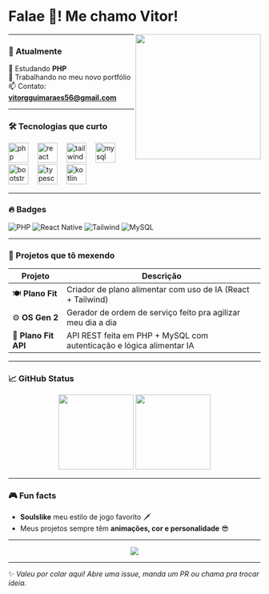 <h1 align="left">Falae 👋! Me chamo Vitor!</h1>

<img align="right" height="250" src="https://media3.giphy.com/media/v1.Y2lkPTc5MGI3NjExYTl5bHBwNHAzdXozc2t0M3hrc28xNjFiaG83b3cwczNvcjVibXljaiZlcD12MV9pbnRlcm5hbF9naWZfYnlfaWQmY3Q9Zw/KszkcokOMwO6s2aJ99/giphy.webp" />

---

### 🧠 Atualmente

🚧 Estudando **PHP**  
🎨 Trabalhando no meu novo portfólio  
📫 Contato: **vitorgguimaraes56@gmail.com**  

---

### 🛠️ Tecnologias que curto

<div align="left">
  <img src="https://skillicons.dev/icons?i=php" height="40" alt="php" />
  <img width="10" />
  <img src="https://skillicons.dev/icons?i=react" height="40" alt="react native" />
  <img width="10" />
  <img src="https://skillicons.dev/icons?i=tailwind" height="40" alt="tailwind" />
  <img width="10" />
  <img src="https://skillicons.dev/icons?i=mysql" height="40" alt="mysql" />
  <img width="10" />
  <img src="https://skillicons.dev/icons?i=bootstrap" height="40" alt="bootstrap" />
  <img width="10" />
  <img src="https://skillicons.dev/icons?i=ts" height="40" alt="typescript" />
  <img width="10" />
  <img src="https://skillicons.dev/icons?i=kt" height="40" alt="kotlin" />
</div>

---

### 🔥 Badges

![PHP](https://img.shields.io/badge/-PHP-777BB4?style=for-the-badge&logo=php&logoColor=white)
![React Native](https://img.shields.io/badge/-React%20Native-61DAFB?style=for-the-badge&logo=react&logoColor=black)
![Tailwind](https://img.shields.io/badge/-TailwindCSS-38B2AC?style=for-the-badge&logo=tailwind-css&logoColor=white)
![MySQL](https://img.shields.io/badge/-MySQL-4479A1?style=for-the-badge&logo=mysql&logoColor=white)

---

### 🚀 Projetos que tô mexendo

| Projeto         | Descrição                                                                 |
|----------------|---------------------------------------------------------------------------|
| 🍽️ **Plano Fit**     | Criador de plano alimentar com uso de IA (React + Tailwind)         |
| ⚙️ **OS Gen 2**       | Gerador de ordem de serviço feito pra agilizar meu dia a dia                |
| 🔌 **Plano Fit API** | API REST feita em PHP + MySQL com autenticação e lógica alimentar IA       |

---

### 📈 GitHub Status

<div align="center">
  <img src="https://streak-stats.demolab.com?user=VitorVts&locale=pt-br&mode=daily&theme=tokyonight&hide_border=true&border_radius=5" height="150" />
  <img src="https://github-readme-stats.vercel.app/api/top-langs?username=VitorVts&locale=pt-br&hide_title=true&layout=compact&card_width=320&langs_count=10&theme=tokyonight&hide_border=true" height="150" />
</div>

---

### 🎮 Fun facts

- **Soulslike**  meu estilo de jogo favorito 🗡️
- Meus projetos sempre têm **animações, cor e personalidade** 😎

---

<p align="center">
  <img src="https://readme-typing-svg.herokuapp.com?font=Fira+Code&pause=2000&color=FF3D57&center=true&vCenter=true&width=435&lines=Keep+coding...;Style+with+darkness...;Deploy+with+passion." />
</p>

---

✨ *Valeu por colar aqui! Abre uma issue, manda um PR ou chama pra trocar ideia.*
